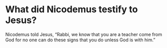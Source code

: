 # What did Nicodemus testify to Jesus?

Nicodemus told Jesus, “Rabbi, we know that you are a teacher come from God for no one can do these signs that you do unless God is with him.”
